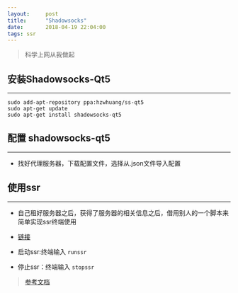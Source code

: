 ```yaml
---
layout:     post
title:      "Shadowsocks"
date:       2018-04-19 22:04:00
tags: ssr
---
```

> 科学上网从我做起  

## 安装Shadowsocks-Qt5
---
```
sudo add-apt-repository ppa:hzwhuang/ss-qt5
sudo apt-get update
sudo apt-get install shadowsocks-qt5
```
## 配置 shadowsocks-qt5
---
- 找好代理服务器，下载配置文件，选择从.json文件导入配置


## 使用ssr
---

- 自己租好服务器之后，获得了服务器的相关信息之后，借用别人的一个脚本来简单实现ssr终端使用
- [链接](https://showzeng.itscoder.com/shadowsocksr/2017/12/02/use-ssr-under-linux)

- 启动ssr:终端输入 `runssr`

- 停止ssr：终端输入 `stopssr`


> [参考文档](https://www.litcc.com/2016/12/29/Ubuntu16-shadowsocks-pac/)
